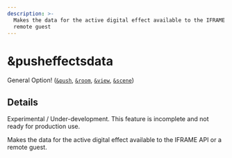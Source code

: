 ```yaml
---
description: >-
  Makes the data for the active digital effect available to the IFRAME API or a
  remote guest
---
```


# \&pusheffectsdata

General Option! ([`&push`](push.md), [`&room`](../general-settings/room.md), [`&view`](../advanced-settings/view-parameters/view.md), [`&scene`](../advanced-settings/view-parameters/scene.md))

## Details

Experimental / Under-development. This feature is incomplete and not ready for production use.

Makes the data for the active digital effect available to the IFRAME API or a remote guest.
